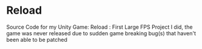 # Reload
Source Code for my Unity Game: Reload : First Large FPS Project I did, the game was never released due to sudden game breaking bug(s) that haven't been able to be patched
